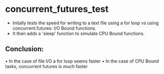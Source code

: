 # concurrent_futures_test
- Initally tests the speed for writing to a text file using a for loop vs using concurrent.futures: I/O Bound functions.
- It then adds a 'sleep' function to simulate CPU Bound functions. 
## Conclusion:
• In the case of file I/O a for loop seems faster
• In the case of CPU Bound tasks, concurrent futures is much faster
